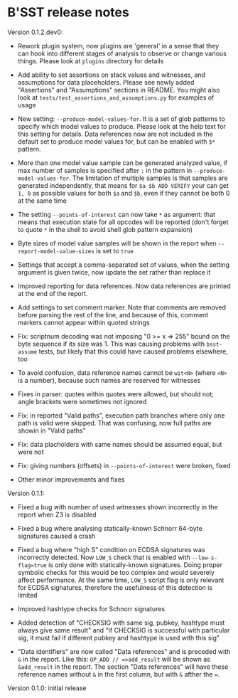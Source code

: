 # B'SST release notes

Version 0.1.2.dev0:

* Rework plugin system, now plugins are 'general' in a sense that they can hook into different stages of analysis to observe or change various things. Please look at `plugins` directory for details

* Add ability to set assertions on stack values and witnesses, and assumptions for data placeholders. Please see newly added "Assertions" and "Assumptions" sections in README. You might also look at `tests/test_assertions_and_assumptions.py` for examples of usage

* New setting: `--produce-model-values-for`. It is a set of glob patterns to specify which model values to produce. Please look at the help text for this setting for details. Data references now are not included in the default set to produce model values for, but can be enabled with `$*` pattern.

* More than one model value sample can be generated analyzed value, if max number of samples is specified after `:` in the pattern in `--produce-model-values-for`. The limitation of multiple samples is that samples are generated independently, that means for `$a $b ADD VERIFY` your can get `1, 0` as possible values for both `$a` and `$b`, even if they cannot be both 0 at the same time

* The setting `--points-of-interest` can now take `*` as argument: that means that execution state for all opcodes will be reported (don't forget to quote `*` in the shell to avoid shell glob pattern expansion)

* Byte sizes of model value samples will be shown in the report when `--report-model-value-sizes` is set to `true`

* Settings that accept a comma-separated set of values, when the setting argument is given twice, now update the set rather than replace it

* Improved reporting for data references. Now data references are printed at the end of the report.

* Add settings to set comment marker. Note that comments are removed before parsing the rest of the line, and because of this, comment markers cannot appear within quoted strings

* Fix: scriptnum decoding was not imposing "0 >= x => 255" bound on the byte sequence if its size was 1. This was causing problems with `bsst-assume` tests, but likely that this could have caused problems elsewhere, too

* To avoid confusion, data reference names cannot be `wit<N>` (where `<N>` is a number), because such names are reserved for witnesses

* Fixes in parser: quotes within quotes were allowed, but should not; angle brackets were sometimes not ignored

* Fix: in reported "Valid paths", execution path branches where only one path is valid were skipped. That was confusing, now full paths are showin in "Valid paths"

* Fix: data placholders with same names should be assumed equal, but were not

* Fix: giving numbers (offsets) in `--points-of-interest` were broken, fixed

* Other minor improvements and fixes

Version 0.1.1:

* Fixed a bug with number of used witnesses shown incorrectly in the report when Z3 is disabled

* Fixed a bug where analysing statically-known Schnorr 64-byte signatures caused a crash

* Fixed a bug where "high S" condition on ECDSA signatures was incorrectly detected. Now `LOW_S` check
  that is enabled with `--low-s-flag=true` is only done with statically-known signatures. Doing proper
  symbolic checks for this would be too complex and would severely affect performance. At the same time,
  `LOW_S` script flag is only relevant for ECDSA signatures, therefore the usefulness of this detection is limited

* Improved hashtype checks for Schnorr signatures

* Added detection of "CHECKSIG with same sig, pubkey, hashtype must always give same result" and
  "If CHECKSIG is successful with particular sig, it must fail if different pubkey and hashtype is used with this sig"

* "Data identifiers" are now called "Data references" and is preceded with `&` in the report.
  Like this: `OP_ADD // =>add_result` will be shown as `&add_result` in the report. The section
  "Data references" will have these reference names without `&` in the first column, but with `&`
  afther the `=`.

Version 0.1.0: initial release
